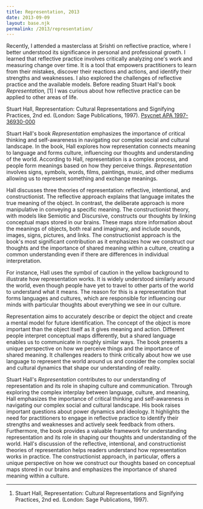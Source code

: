 ```yaml
---
title: Representation, 2013
date: 2013-09-09
layout: base.njk
permalink: /2013/representation/
--- 
```


Recently, I attended a masterclass at Srishti on reflective practice, where I better understood its significance in personal and professional growth. I learned that reflective practice involves critically analyzing one's work and measuring change over time. It is a tool that empowers practitioners to learn from their mistakes, discover their reactions and actions, and identify their strengths and weaknesses. I also explored the challenges of reflective practice and the available models. Before reading Stuart Hall's book _Representation,_ [1] I was curious about how reflective practice can be applied to other areas of life.

Stuart Hall, Representation: Cultural Representations and Signifying Practices, 2nd ed. (London: Sage Publications, 1997). [Psycnet APA 1997-36930-000](https://psycnet.apa.org/record/1997-36930-000)

Stuart Hall's book _Representation_ emphasizes the importance of critical thinking and self-awareness in navigating our complex social and cultural landscape. In the book, Hall explores how representation connects meaning to language and forms culture, influencing our thoughts and understanding of the world. According to Hall, representation is a complex process, and people form meanings based on how they perceive things. _Representation_ involves signs, symbols, words, films, paintings, music, and other mediums allowing us to represent something and exchange meanings.

Hall discusses three theories of representation: reflective, intentional, and constructionist. The reflective approach explains that language imitates the true meaning of the object. In contrast, the deliberate approach is more manipulative in conveying a specific meaning. The constructionist theory, with models like Semiotic and Discursive, constructs our thoughts by linking conceptual maps stored in our brains. These maps store information about the meanings of objects, both real and imaginary, and include sounds, images, signs, pictures, and links. The constructionist approach is the book's most significant contribution as it emphasizes how we construct our thoughts and the importance of shared meaning within a culture, creating a common understanding even if there are differences in individual interpretation.

For instance, Hall uses the symbol of caution in the yellow background to illustrate how representation works. It is widely understood similarly around the world, even though people have yet to travel to other parts of the world to understand what it means. The reason for this is a representation that forms languages and cultures, which are responsible for influencing our minds with particular thoughts about everything we see in our culture.

Representation aims to accurately describe or depict the object and create a mental model for future identification. The concept of the object is more important than the object itself as it gives meaning and action. Different people interpret conceptual maps differently, but a shared language enables us to communicate in roughly similar ways. The book presents a unique perspective on how we perceive things and the importance of shared meaning. It challenges readers to think critically about how we use language to represent the world around us and consider the complex social and cultural dynamics that shape our understanding of reality.

Stuart Hall's *Representation* contributes to our understanding of representation and its role in shaping culture and communication. Through exploring the complex interplay between language, culture, and meaning, Hall emphasizes the importance of critical thinking and self-awareness in navigating our complex social and cultural landscape. His book raises important questions about power dynamics and ideology. It highlights the need for practitioners to engage in reflective practice to identify their strengths and weaknesses and actively seek feedback from others. Furthermore, the book provides a valuable framework for understanding representation and its role in shaping our thoughts and understanding of the world. Hall's discussion of the reflective, intentional, and constructionist theories of representation helps readers understand how representation works in practice. The constructionist approach, in particular, offers a unique perspective on how we construct our thoughts based on conceptual maps stored in our brains and emphasizes the importance of shared meaning within a culture.

---

1. Stuart Hall, Representation: Cultural Representations and Signifying Practices, 2nd ed. (London: Sage Publications, 1997).